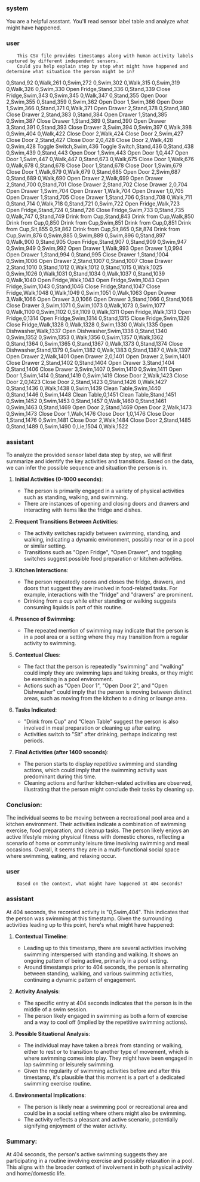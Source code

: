 ### system
You are a helpful assstant. You'll read sensor label table and analyze what might have happened.
### user

        This CSV file provides timestamps along with human activity labels captured by different independent sensors.
        Could you help explain step by step what might have happened and determine what situation the person might be in?
    
0,Stand,92
0,Walk,261
0,Swim,272
0,Swim,302
0,Walk,315
0,Swim,319
0,Walk,326
0,Swim,330
Open Fridge,Stand,336
0,Stand,339
Close Fridge,Swim,343
0,Swim,345
0,Walk,347
0,Stand,355
Open Door 2,Swim,355
0,Stand,359
0,Swim,362
Open Door 1,Swim,366
Open Door 1,Swim,366
0,Stand,371
0,Walk,371
Open Drawer 2,Stand,378
0,Stand,380
Close Drawer 2,Stand,383
0,Stand,384
Open Drawer 1,Stand,385
0,Swim,387
Close Drawer 1,Stand,389
0,Stand,390
Open Drawer 3,Stand,391
0,Stand,393
Close Drawer 3,Swim,394
0,Swim,397
0,Walk,398
0,Swim,404
0,Walk,422
Close Door 2,Walk,424
Close Door 2,Swim,427
Close Door 2,Stand,427
Close Door 2,0,428
Close Door 2,Walk,428
0,Swim,428
Toggle Switch,Swim,436
Toggle Switch,Stand,436
0,Stand,438
0,Swim,439
0,Stand,443
Open Door 1,Swim,443
Open Door 1,0,447
Open Door 1,Swim,447
0,Walk,447
0,Stand,673
0,Walk,675
Close Door 1,Walk,676
0,Walk,678
0,Stand,678
Close Door 1,Stand,678
Close Door 1,Swim,679
Close Door 1,Walk,679
0,Walk,679
0,Stand,685
Open Door 2,Swim,687
0,Stand,689
0,Walk,690
Open Drawer 2,Walk,699
Open Drawer 2,Stand,700
0,Stand,701
Close Drawer 2,Stand,702
Close Drawer 2,0,704
Open Drawer 1,Swim,704
Open Drawer 1,Walk,704
Open Drawer 1,0,705
Open Drawer 1,Stand,705
Close Drawer 1,Stand,706
0,Stand,708
0,Walk,711
0,Stand,714
0,Walk,718
0,Stand,721
0,Swim,722
Open Fridge,Walk,723
Open Fridge,Stand,724
0,Stand,726
Close Fridge,Swim,733
0,Stand,735
0,Walk,747
0,Stand,749
Drink from Cup,Stand,843
Drink from Cup,Walk,850
Drink from Cup,0,850
Drink from Cup,Swim,851
Drink from Cup,0,851
Drink from Cup,Sit,855
0,Sit,862
Drink from Cup,Sit,865
0,Sit,874
Drink from Cup,Swim,876
0,Swim,885
0,Swim,889
0,Swim,896
0,Stand,897
0,Walk,900
0,Stand,905
Open Fridge,Stand,907
0,Stand,909
0,Swim,947
0,Swim,949
0,Swim,992
Open Drawer 1,Walk,993
Open Drawer 1,0,994
Open Drawer 1,Stand,994
0,Stand,995
Close Drawer 1,Stand,1004
0,Swim,1006
Open Drawer 2,Stand,1007
0,Stand,1007
Close Drawer 2,Stand,1010
0,Stand,1012
0,Walk,1012
0,Stand,1015
0,Walk,1025
0,Swim,1026
0,Walk,1031
0,Stand,1034
0,Walk,1037
0,Stand,1039
0,Walk,1040
Open Fridge,Walk,1043
Open Fridge,Swim,1043
Open Fridge,Swim,1043
0,Stand,1046
Close Fridge,Stand,1047
Close Fridge,Walk,1048
0,Walk,1049
0,Swim,1051
0,Walk,1063
Open Drawer 3,Walk,1066
Open Drawer 3,0,1066
Open Drawer 3,Stand,1066
0,Stand,1068
Close Drawer 3,Swim,1071
0,Swim,1073
0,Walk,1073
0,Swim,1077
0,Walk,1100
0,Swim,1102
0,Sit,1109
0,Walk,1311
Open Fridge,Walk,1313
Open Fridge,0,1314
Open Fridge,Swim,1314
0,Stand,1315
Close Fridge,Swim,1326
Close Fridge,Walk,1328
0,Walk,1328
0,Swim,1330
0,Walk,1335
Open Dishwasher,Walk,1337
Open Dishwasher,Swim,1338
0,Stand,1340
0,Swim,1352
0,Swim,1353
0,Walk,1356
0,Swim,1357
0,Walk,1362
0,Stand,1364
0,Swim,1365
0,Stand,1367
0,Walk,1373
0,Stand,1374
Close Dishwasher,Stand,1379
0,Swim,1382
0,Walk,1383
0,Stand,1387
0,Walk,1397
Open Drawer 2,Walk,1401
Open Drawer 2,0,1401
Open Drawer 2,Swim,1401
Close Drawer 2,Stand,1402
0,Stand,1404
Open Drawer 3,Stand,1404
0,Stand,1406
Close Drawer 3,Swim,1407
0,Swim,1410
0,Swim,1411
Open Door 1,Swim,1414
0,Stand,1419
0,Swim,1419
Close Door 2,Walk,1423
Close Door 2,0,1423
Close Door 2,Stand,1423
0,Stand,1426
0,Walk,1427
0,Stand,1436
0,Walk,1438
0,Swim,1439
Clean Table,Swim,1440
0,Stand,1446
0,Swim,1448
Clean Table,0,1451
Clean Table,Stand,1451
0,Swim,1452
0,Swim,1453
0,Stand,1457
0,Walk,1460
0,Stand,1461
0,Swim,1463
0,Stand,1469
Open Door 2,Stand,1469
Open Door 2,Walk,1473
0,Swim,1473
Close Door 1,Walk,1476
Close Door 1,0,1476
Close Door 1,Stand,1476
0,Swim,1481
Close Door 2,Walk,1484
Close Door 2,Stand,1485
0,Stand,1489
0,Swim,1490
0,Lie,1504
0,Walk,1522

### assistant
To analyze the provided sensor label data step by step, we will first summarize and identify the key activities and transitions. Based on the data, we can infer the possible sequence and situation the person is in. 

1. **Initial Activities (0-1000 seconds)**:
   - The person is primarily engaged in a variety of physical activities such as standing, walking, and swimming.
   - There are instances of opening and closing doors and drawers and interacting with items like the fridge and dishes.

2. **Frequent Transitions Between Activities**:
   - The activity switches rapidly between swimming, standing, and walking, indicating a dynamic environment, possibly near or in a pool or similar setting.
   - Transitions such as "Open Fridge", "Open Drawer", and toggling switches suggest possible food preparation or kitchen activities.

3. **Kitchen Interactions**:
   - The person repeatedly opens and closes the fridge, drawers, and doors that suggest they are involved in food-related tasks. For example, interactions with the "fridge" and "drawers" are prominent.
   - Drinking from a cup while either standing or walking suggests consuming liquids is part of this routine.

4. **Presence of Swimming**:
   - The repeated mention of swimming may indicate that the person is in a pool area or a setting where they may transition from a regular activity to swimming.

5. **Contextual Clues**:
   - The fact that the person is repeatedly "swimming" and "walking" could imply they are swimming laps and taking breaks, or they might be exercising in a pool environment.
   - Actions such as "Open Door 1", "Open Door 2", and "Open Dishwasher" could imply that the person is moving between distinct areas, such as moving from the kitchen to a dining or lounge area.

6. **Tasks Indicated**:
   - "Drink from Cup" and “Clean Table” suggest the person is also involved in meal preparation or cleaning up after eating.
   - Activities switch to "Sit" after drinking, perhaps indicating rest periods.

7. **Final Activities (after 1400 seconds)**:
   - The person starts to display repetitive swimming and standing actions, which could imply that the swimming activity was predominant during this time.
   - Cleaning actions and further kitchen-related activities are observed, illustrating that the person might conclude their tasks by cleaning up.

### Conclusion:
The individual seems to be moving between a recreational pool area and a kitchen environment. Their activities indicate a combination of swimming exercise, food preparation, and cleanup tasks. The person likely enjoys an active lifestyle mixing physical fitness with domestic chores, reflecting a scenario of home or community leisure time involving swimming and meal occasions. Overall, it seems they are in a multi-functional social space where swimming, eating, and relaxing occur.
### user

        Based on the context, what might have happened at 404 seconds?
    
### assistant
At 404 seconds, the recorded activity is "0,Swim,404". This indicates that the person was swimming at this timestamp. Given the surrounding activities leading up to this point, here's what might have happened:

1. **Contextual Timeline**: 
   - Leading up to this timestamp, there are several activities involving swimming interspersed with standing and walking. It shows an ongoing pattern of being active, primarily in a pool setting.
   - Around timestamps prior to 404 seconds, the person is alternating between standing, walking, and various swimming activities, continuing a dynamic pattern of engagement.

2. **Activity Analysis**: 
   - The specific entry at 404 seconds indicates that the person is in the middle of a swim session.
   - The person likely engaged in swimming as both a form of exercise and a way to cool off (implied by the repetitive swimming actions).

3. **Possible Situational Analysis**: 
   - The individual may have taken a break from standing or walking, either to rest or to transition to another type of movement, which is where swimming comes into play. They might have been engaged in lap swimming or leisurely swimming.
   - Given the regularity of swimming activities before and after this timestamp, it's plausible that this moment is a part of a dedicated swimming exercise routine.

4. **Environmental Implications**: 
   - The person is likely near a swimming pool or recreational area and could be in a social setting where others might also be swimming.
   - The activity reflects a pleasant and active scenario, potentially signifying enjoyment of the water activity.

### Summary:
At 404 seconds, the person's active swimming suggests they are participating in a routine involving exercise and possibly relaxation in a pool. This aligns with the broader context of involvement in both physical activity and home/domestic life.
